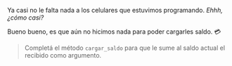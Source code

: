 Ya casi no le falta nada a los celulares que estuvimos programando. _Ehhh, ¿cómo casi?_

Bueno bueno, es que aún no hicimos nada para poder cargarles saldo. :credit_card:

> Completá el método `cargar_saldo` para que le sume al saldo actual el recibido como argumento.